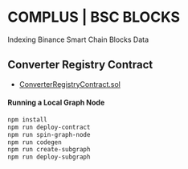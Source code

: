 # COMPLUS | BSC BLOCKS

Indexing Binance Smart Chain Blocks Data

## Converter Registry Contract

- [ConverterRegistryContract.sol](https://bscscan.com/address/0x3d2050077b256133825628ed8bb3b35b0c17f54d#code)

#### Running a Local Graph Node

```sh
npm install
npm run deploy-contract
npm run spin-graph-node
npm run codegen
npm run create-subgraph
npm run deploy-subgraph
```